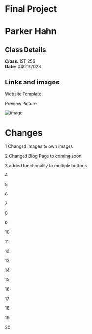 # Final Project

# Parker Hahn

## Class Details
***Class:*** IST 256  
**Date:** 04/21/2023

## Links and images

[Website]()
[Template](https://www.free-css.com/free-css-templates/page286/deni)

Preview Picture

![image]()

# Changes

1 Changed images to own images

2 Changed Blog Page to coming soon

3 added functionality to multiple buttons

4


5

6

7

8

9

10

11

12

13

14

15

16

17

18

19

20

